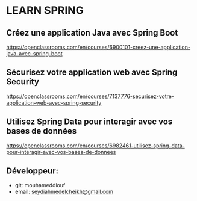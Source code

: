 # LEARN SPRING

## Créez une application Java avec Spring Boot
https://openclassrooms.com/en/courses/6900101-creez-une-application-java-avec-spring-boot

## Sécurisez votre application web avec Spring Security
https://openclassrooms.com/en/courses/7137776-securisez-votre-application-web-avec-spring-security

## Utilisez Spring Data pour interagir avec vos bases de données
https://openclassrooms.com/en/courses/6982461-utilisez-spring-data-pour-interagir-avec-vos-bases-de-donnees

## Développeur:
- git:      mouhameddiouf
- email:    seydiahmedelcheikh@gmail.com
